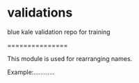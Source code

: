 # validations
blue kale validation repo for training

===============

This module is used for rearranging names.

Example:............

